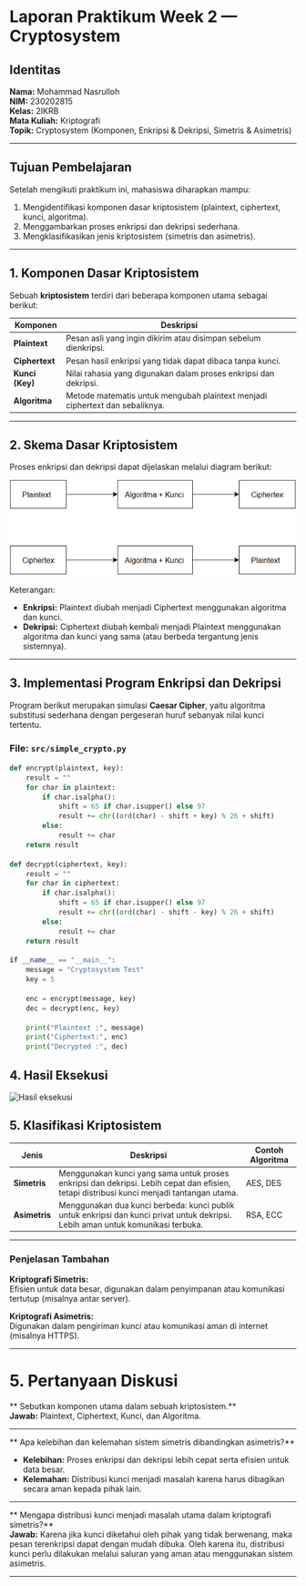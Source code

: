 # Laporan Praktikum Week 2 — Cryptosystem

## Identitas
**Nama:** Mohammad Nasrulloh  
**NIM:** 230202815  
**Kelas:** 2IKRB  
**Mata Kuliah:** Kriptografi  
**Topik:** Cryptosystem (Komponen, Enkripsi & Dekripsi, Simetris & Asimetris)

---

## Tujuan Pembelajaran
Setelah mengikuti praktikum ini, mahasiswa diharapkan mampu:
1. Mengidentifikasi komponen dasar kriptosistem (plaintext, ciphertext, kunci, algoritma).  
2. Menggambarkan proses enkripsi dan dekripsi sederhana.  
3. Mengklasifikasikan jenis kriptosistem (simetris dan asimetris).  

---

## 1. Komponen Dasar Kriptosistem
Sebuah **kriptosistem** terdiri dari beberapa komponen utama sebagai berikut:

| Komponen | Deskripsi |
|-----------|------------|
| **Plaintext** | Pesan asli yang ingin dikirim atau disimpan sebelum dienkripsi. |
| **Ciphertext** | Pesan hasil enkripsi yang tidak dapat dibaca tanpa kunci. |
| **Kunci (Key)** | Nilai rahasia yang digunakan dalam proses enkripsi dan dekripsi. |
| **Algoritma** | Metode matematis untuk mengubah plaintext menjadi ciphertext dan sebaliknya. |

---

## 2. Skema Dasar Kriptosistem

Proses enkripsi dan dekripsi dapat dijelaskan melalui diagram berikut:

![Diagram Kriptosistem](screenshots/diagram_kriptosistem.png)

Keterangan:
- **Enkripsi:** Plaintext diubah menjadi Ciphertext menggunakan algoritma dan kunci.  
- **Dekripsi:** Ciphertext diubah kembali menjadi Plaintext menggunakan algoritma dan kunci yang sama (atau berbeda tergantung jenis sistemnya).

---

## 3. Implementasi Program Enkripsi dan Dekripsi

Program berikut merupakan simulasi **Caesar Cipher**, yaitu algoritma substitusi sederhana dengan pergeseran huruf sebanyak nilai kunci tertentu.

### File: `src/simple_crypto.py`
```python
def encrypt(plaintext, key):
    result = ""
    for char in plaintext:
        if char.isalpha():
            shift = 65 if char.isupper() else 97
            result += chr((ord(char) - shift + key) % 26 + shift)
        else:
            result += char
    return result

def decrypt(ciphertext, key):
    result = ""
    for char in ciphertext:
        if char.isalpha():
            shift = 65 if char.isupper() else 97
            result += chr((ord(char) - shift - key) % 26 + shift)
        else:
            result += char
    return result

if __name__ == "__main__":
    message = "Cryptosystem Test"
    key = 5

    enc = encrypt(message, key)
    dec = decrypt(enc, key)

    print("Plaintext :", message)
    print("Ciphertext:", enc)
    print("Decrypted :", dec)
```
##  4. Hasil Eksekusi
![Hasil eksekusi](screenshots/hasil_eksekusi)

## 5. Klasifikasi Kriptosistem

| Jenis     | Deskripsi                                                                                                              | Contoh Algoritma |
|------------|------------------------------------------------------------------------------------------------------------------------|------------------|
| **Simetris**   | Menggunakan kunci yang sama untuk proses enkripsi dan dekripsi. Lebih cepat dan efisien, tetapi distribusi kunci menjadi tantangan utama. | AES, DES |
| **Asimetris**  | Menggunakan dua kunci berbeda: kunci publik untuk enkripsi dan kunci privat untuk dekripsi. Lebih aman untuk komunikasi terbuka. | RSA, ECC |

---

### Penjelasan Tambahan

**Kriptografi Simetris:**  
Efisien untuk data besar, digunakan dalam penyimpanan atau komunikasi tertutup (misalnya antar server).

**Kriptografi Asimetris:**  
Digunakan dalam pengiriman kunci atau komunikasi aman di internet (misalnya HTTPS).

---

# 5. Pertanyaan Diskusi

** Sebutkan komponen utama dalam sebuah kriptosistem.**  
**Jawab:** Plaintext, Ciphertext, Kunci, dan Algoritma.

---

** Apa kelebihan dan kelemahan sistem simetris dibandingkan asimetris?**

- **Kelebihan:** Proses enkripsi dan dekripsi lebih cepat serta efisien untuk data besar.  
- **Kelemahan:** Distribusi kunci menjadi masalah karena harus dibagikan secara aman kepada pihak lain.

---

** Mengapa distribusi kunci menjadi masalah utama dalam kriptografi simetris?**  
**Jawab:** Karena jika kunci diketahui oleh pihak yang tidak berwenang, maka pesan terenkripsi dapat dengan mudah dibuka. Oleh karena itu, distribusi kunci perlu dilakukan melalui saluran yang aman atau menggunakan sistem asimetris.

---


